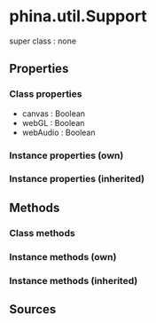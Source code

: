 # phina.util.Support

super class : none

## Properties

### Class properties

* canvas : Boolean
* webGL : Boolean
* webAudio : Boolean

### Instance properties (own)


### Instance properties (inherited)


## Methods

### Class methods


### Instance methods (own)


### Instance methods (inherited)


## Sources


